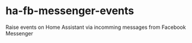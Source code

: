 # ha-fb-messenger-events
Raise events on Home Assistant via incomming messages from Facebook Messenger
